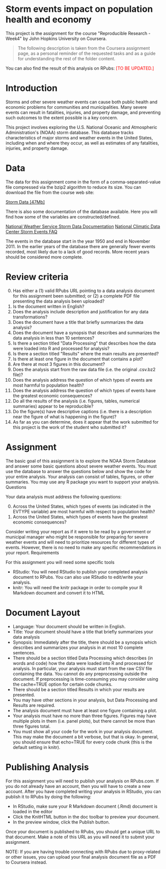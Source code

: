 # Storm events impact on population health and economy

This project is the assignment for the course "Reproducible Research - Week4" by John Hopkins University on Coursera.

> The following description is taken from the Coursera assignment page, as a personal reminder of the requested tasks and as a guide for understanding the rest of the folder content.

You can also find the result of this analysis on RPubs:
<span style="color:red">[TO BE UPDATED.]</span>


# Introduction

Storms and other severe weather events can cause both public health and economic problems for communities and municipalities. Many severe events can result in fatalities, injuries, and property damage, and preventing such outcomes to the extent possible is a key concern.

This project involves exploring the U.S. National Oceanic and Atmospheric Administration's (NOAA) storm database. This database tracks characteristics of major storms and weather events in the United States, including when and where they occur, as well as estimates of any fatalities, injuries, and property damage.


# Data

The data for this assignment come in the form of a comma-separated-value file compressed via the bzip2 algorithm to reduce its size. You can download the file from the course web site:

[Storm Data [47Mb]](https://d396qusza40orc.cloudfront.net/repdata%2Fdata%2FStormData.csv.bz2)

There is also some documentation of the database available. Here you will find how some of the variables are constructed/defined.

[National Weather Service Storm Data Documentation](https://d396qusza40orc.cloudfront.net/repdata%2Fpeer2_doc%2Fpd01016005curr.pdf)
[National Climatic Data Center Storm Events FAQ](https://d396qusza40orc.cloudfront.net/repdata%2Fpeer2_doc%2FNCDC%20Storm%20Events-FAQ%20Page.pdf)

The events in the database start in the year 1950 and end in November 2011. In the earlier years of the database there are generally fewer events recorded, most likely due to a lack of good records. More recent years should be considered more complete.


# Review criteria

0. Has either a (1) valid RPubs URL pointing to a data analysis document for this assignment been submitted; or (2) a complete PDF file presenting the data analysis been uploaded?
0. Is the document written in English?
0. Does the analysis include description and justification for any data transformations?
0. Does the document have a title that briefly summarizes the data analysis?
0. Does the document have a synopsis that describes and summarizes the data analysis in less than 10 sentences?
0. Is there a section titled "Data Processing" that describes how the data were loaded into R and processed for analysis?
0. Is there a section titled "Results" where the main results are presented?
0. Is there at least one figure in the document that contains a plot?
0. Are there at most 3 figures in this document?
0. Does the analysis start from the raw data file (i.e. the original .csv.bz2 file)?
0. Does the analysis address the question of which types of events are most harmful to population health?
0. Does the analysis address the question of which types of events have the greatest economic consequences?
0. Do all the results of the analysis (i.e. figures, tables, numerical summaries) appear to be reproducible?
0. Do the figure(s) have descriptive captions (i.e. there is a description near the figure of what is happening in the figure)?
0. As far as you can determine, does it appear that the work submitted for this project is the work of the student who submitted it?


# Assignment

The basic goal of this assignment is to explore the NOAA Storm Database and answer some basic questions about severe weather events. You must use the database to answer the questions below and show the code for your entire analysis. Your analysis can consist of tables, figures, or other summaries. You may use any R package you want to support your analysis.
Questions

Your data analysis must address the following questions:

0. Across the United States, which types of events (as indicated in the EVTYPE variable) are most harmful with respect to population health?
0. Across the United States, which types of events have the greatest economic consequences?

Consider writing your report as if it were to be read by a government or municipal manager who might be responsible for preparing for severe weather events and will need to prioritize resources for different types of events. However, there is no need to make any specific recommendations in your report.
Requirements

For this assignment you will need some specific tools

- RStudio: You will need RStudio to publish your completed analysis document to RPubs. You can also use RStudio to edit/write your analysis.
- knitr: You will need the knitr package in order to compile your R Markdown document and convert it to HTML


# Document Layout

- Language: Your document should be written in English.
- Title: Your document should have a title that briefly summarizes your data analysis
- Synopsis: Immediately after the title, there should be a synopsis which describes and summarizes your analysis in at most 10 complete sentences.
- There should be a section titled Data Processing which describes (in words and code) how the data were loaded into R and processed for analysis. In particular, your analysis must start from the raw CSV file containing the data. You cannot do any preprocessing outside the document. If preprocessing is time-consuming you may consider using the cache=TRUE option for certain code chunks.
- There should be a section titled Results in which your results are presented.
- You may have other sections in your analysis, but Data Processing and Results are required.
- The analysis document must have at least one figure containing a plot.
- Your analysis must have no more than three figures. Figures may have multiple plots in them (i.e. panel plots), but there cannot be more than three figures total.
- You must show all your code for the work in your analysis document. This may make the document a bit verbose, but that is okay. In general, you should ensure that echo=TRUE for every code chunk (this is the default setting in knitr).


# Publishing Analysis

For this assignment you will need to publish your analysis on RPubs.com. If you do not already have an account, then you will have to create a new account. After you have completed writing your analysis in RStudio, you can publish it to RPubs by doing the following:

- In RStudio, make sure your R Markdown document (.Rmd) document is loaded in the editor
- Click the KnitHTML button in the doc toolbar to preview your document.
- In the preview window, click the Publish button.

Once your document is published to RPubs, you should get a unique URL to that document. Make a note of this URL as you will need it to submit your assignment.

NOTE: If you are having trouble connecting with RPubs due to proxy-related or other issues, you can upload your final analysis document file as a PDF to Coursera instead.

